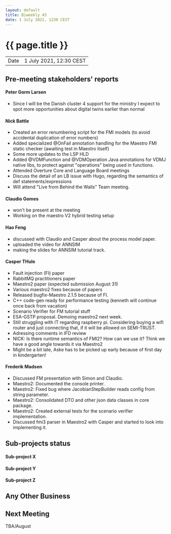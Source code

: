 ```yaml
---
layout: default
title: Biweekly 43
date: 1 July 2021, 1230 CEST
---
```


<script src="https://code.jquery.com/jquery-1.11.1.min.js">
</script>
<script src="/javascripts/edit.js"></script>
<script>setEditButonNm();</script>

# {{ page.title }}

|||
|---|---|
| Date | 1 July 2021, 12:30 CEST |


## Pre-meeting stakeholders' reports

<!-- Please keep in mind that the minutes are publicly available.-->


#### Peter Gorm Larsen
* Since I will be the Danish cluster 4 support for the ministry I expect to spot more opportunities about digital twins earlier than normal

#### Nick Battle
* Created an error renumbering script for the FMI models (to avoid accidental duplication of error numbers)
* Added specialized @OnFail annotation handling for the Maestro FMI static checker (awaiting test in Maestro itself)
* Some more updates to the LSP HLD
* Added @VDMFunction and @VDMOperation Java annotations for VDMJ native libs, to protect against "operations" being used in functions.
* Attended Overture Core and Language Board meetings
* Discuss the detail of an LB issue with Hugo, regarding the semantics of def statements/expressions
* Will attend "Live from Behind the Walls" Team meeting.

#### Claudio Gomes
* won't be present at the meeting
* Working on the maestro V2 hybrid testing setup

#### Hao Feng
* discussed with Claudio and Casper about the process model paper.
* uploaded the video for ANNSIM
* making the slides for ANNSIM tutorial track.

#### Casper THule
* Fault injection (FI) paper
* RabbitMQ practitioners paper
* Maestro2 paper (expected submission August 31)
* Various maestro2 fixes because of papers
* Released bugfix-Maestro 2.1.5 because of FI.
* C++ code-gen ready for performance testing (kenneth will continue once back from vacation)
* Scenario Verifier for FM tutorial stuff
* ESA-GSTP proposal. Demoing maestro2 next week.
* Still struggling with IT regarding raspberry pi. Considering buying a wifi router and just connecting that, if it will be allowed on SEMI-TRUST.
* Adressing comments in IFD review
* NICK: Is there runtime semantics of FMI2? How can we use it? Think we have a good angle towards it via Maestro2
* Might be a bit late, Aske has to be picked up early because of first day in kindergarten!

#### Frederik Madsen
* Discussed FM presentation with Simon and Claudio.
* Maestro2: Documented the console printer.
* Maestro2: Fixed bug where JacobianStepBuilder reads config from string parameter.
* Maestro2: Consolidated DTO and other json data classes in core package.
* Maestro2: Created external tests for the scenario verifier implementation.
* Discussed fmi3 parser in Maestro2 with Casper and started to look into implementing it.


## Sub-projects status


#### Sub-project X

#### Sub-project Y

#### Sub-project Z

##  Any Other Business

Next Meeting
------------

TBA/August

<div id="edit_page_div"></div>
